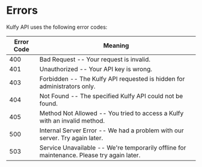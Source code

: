 # Errors

Kulfy API uses the following error codes:


Error Code | Meaning
---------- | -------
400 | Bad Request -- Your request is invalid.
401 | Unauthorized -- Your API key is wrong.
403 | Forbidden -- The Kulfy API requested is hidden for administrators only.
404 | Not Found -- The specified Kulfy API could not be found.
405 | Method Not Allowed -- You tried to access a Kulfy with an invalid method.
500 | Internal Server Error -- We had a problem with our server. Try again later.
503 | Service Unavailable -- We're temporarily offline for maintenance. Please try again later.
